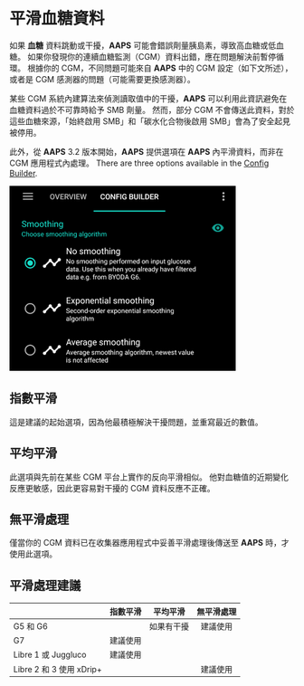 # 平滑血糖資料

如果 **血糖** 資料跳動或干擾，**AAPS** 可能會錯誤劑量胰島素，導致高血糖或低血糖。 如果你發現你的連續血糖監測（CGM）資料出錯，應在問題解決前暫停循環。 根據你的 CGM，不同問題可能來自 **AAPS** 中的 CGM 設定（如下文所述），或者是 CGM 感測器的問題（可能需要更換感測器）。

某些 CGM 系統內建算法來偵測讀取值中的干擾，**AAPS** 可以利用此資訊避免在血糖資料過於不可靠時給予 SMB 劑量。 然而，部分 CGM 不會傳送此資料，對於這些血糖來源，「始終啟用 SMB」和「碳水化合物後啟用 SMB」會為了安全起見被停用。

此外，從 **AAPS** 3.2 版本開始，**AAPS** 提供選項在 **AAPS** 內平滑資料，而非在 CGM 應用程式內處理。 There are three options available in the [Config Builder](../SettingUpAaps/ConfigBuilder.md).

![平滑處理](../images/ConfBuild_Smoothing.png)

## 指數平滑

這是建議的起始選項，因為他最積極解決干擾問題，並重寫最近的數值。

## 平均平滑

此選項與先前在某些 CGM 平台上實作的反向平滑相似。 他對血糖值的近期變化反應更敏感，因此更容易對干擾的 CGM 資料反應不正確。

## 無平滑處理

僅當你的 CGM 資料已在收集器應用程式中妥善平滑處理後傳送至 **AAPS** 時，才使用此選項。

## 平滑處理建議

|                       | 指數平滑 |  平均平滑 | 無平滑處理 |
| --------------------- | :--: | :---: | :---: |
| G5 和 G6               |      | 如果有干擾 |  建議使用 |
| G7                    | 建議使用 |       |       |
| Libre 1 或 Juggluco    | 建議使用 |       |       |
| Libre 2 和 3 使用 xDrip+ |      |       |  建議使用 |
